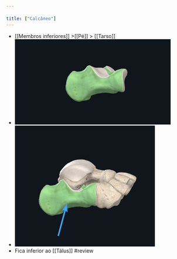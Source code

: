 ```yaml
---

title: ["Calcâneo"]
---
```

+ [[Membros inferiores]] >[[Pé]] >  [[Tarso]] 
+ ![Pasted image 20210416163130.png](Pasted%20image%2020210416163130.png)
+ ![Pasted image 20210416163154.png](Pasted%20image%2020210416163154.png)
+ Fica inferior ao [[Tálus]]
#review 
